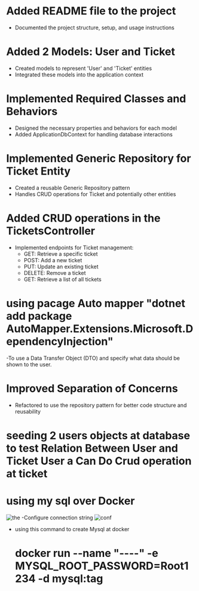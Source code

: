 # Added README file to the project
- Documented the project structure, setup, and usage instructions

# Added 2 Models: User and Ticket
- Created models to represent 'User' and 'Ticket' entities
- Integrated these models into the application context

# Implemented Required Classes and Behaviors
- Designed the necessary properties and behaviors for each model
- Added ApplicationDbContext for handling database interactions

# Implemented Generic Repository for Ticket Entity
- Created a reusable Generic Repository pattern
- Handles CRUD operations for Ticket and potentially other entities

# Added CRUD operations in the TicketsController
- Implemented endpoints for Ticket management:
  - GET: Retrieve a specific ticket
  - POST: Add a new ticket
  - PUT: Update an existing ticket
  - DELETE: Remove a ticket
  - GET: Retrieve a list of all tickets
# using pacage Auto mapper  "dotnet add package AutoMapper.Extensions.Microsoft.DependencyInjection" 
 -To use a Data Transfer Object (DTO) and specify what data should be shown to the user.
# Improved Separation of Concerns
  - Refactored to use the repository pattern for better code structure and reusability

# seeding 2 users objects at database to test Relation Between User and Ticket User a Can  Do Crud operation at ticket 
# using my sql over Docker 
![the](https://github.com/user-attachments/assets/7c9b362a-b13b-4c85-aa87-140c1c17be1d) 
-Configure connection string 
![conf](https://github.com/user-attachments/assets/c44624b9-f4a3-4cf0-b3dd-ff861449e209)
- using this command to create Mysql at docker
  # docker run --name "----" -e MYSQL_ROOT_PASSWORD=Root1234 -d mysql:tag
 

